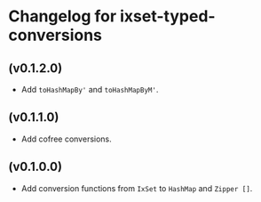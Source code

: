 # Changelog for ixset-typed-conversions

## (v0.1.2.0)

* Add `toHashMapBy'` and `toHashMapByM'`.

## (v0.1.1.0)

* Add cofree conversions.

## (v0.1.0.0)

* Add conversion functions from `IxSet` to `HashMap` and `Zipper []`.
